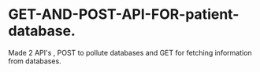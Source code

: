 # GET-AND-POST-API-FOR-patient-database.
Made 2 API's , POST to pollute databases and GET for fetching information from databases.
